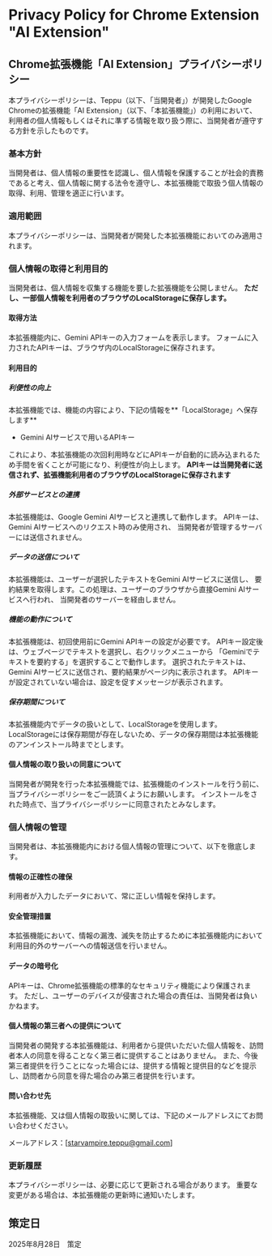 # Privacy Policy for Chrome Extension "AI Extension"

## Chrome拡張機能「AI Extension」プライバシーポリシー

本プライバシーポリシーは、Teppu（以下、「当開発者」）が開発したGoogle Chromeの拡張機能「AI Extension」（以下、「本拡張機能」）の利用において、利用者の個人情報もしくはそれに準ずる情報を取り扱う際に、当開発者が遵守する方針を示したものです。

### 基本方針
当開発者は、個人情報の重要性を認識し、個人情報を保護することが社会的責務であると考え、個人情報に関する法令を遵守し、本拡張機能で取扱う個人情報の取得、利用、管理を適正に行います。

### 適用範囲
本プライバシーポリシーは、当開発者が開発した本拡張機能においてのみ適用されます。

### 個人情報の取得と利用目的
当開発者は、個人情報を収集する機能を要した拡張機能を公開しません。
**ただし、一部個人情報を利用者のブラウザのLocalStorageに保存します。**

#### 取得方法
本拡張機能内に、Gemini APIキーの入力フォームを表示します。
フォームに入力されたAPIキーは、ブラウザ内のLocalStorageに保存されます。

#### 利用目的
##### 利便性の向上
本拡張機能では、機能の内容により、下記の情報を**「LocalStorage」へ保存します**
- Gemini AIサービスで用いるAPIキー

これにより、本拡張機能の次回利用時などにAPIキーが自動的に読み込まれるため手間を省くことが可能になり、利便性が向上します。
**APIキーは当開発者に送信されず、拡張機能利用者のブラウザのLocalStorageに保存されます**

##### 外部サービスとの連携
本拡張機能は、Google Gemini AIサービスと連携して動作します。
APIキーは、Gemini AIサービスへのリクエスト時のみ使用され、
当開発者が管理するサーバーには送信されません。

##### データの送信について
本拡張機能は、ユーザーが選択したテキストをGemini AIサービスに送信し、
要約結果を取得します。この処理は、ユーザーのブラウザから直接Gemini AIサービスへ行われ、
当開発者のサーバーを経由しません。

##### 機能の動作について
本拡張機能は、初回使用前にGemini APIキーの設定が必要です。
APIキー設定後は、ウェブページでテキストを選択し、右クリックメニューから
「Geminiでテキストを要約する」を選択することで動作します。
選択されたテキストは、Gemini AIサービスに送信され、要約結果がページ内に表示されます。
APIキーが設定されていない場合は、設定を促すメッセージが表示されます。

##### 保存期間について
本拡張機能内でデータの扱いとして、LocalStorageを使用します。
LocalStorageには保存期間が存在しないため、データの保存期間は本拡張機能のアンインストール時までとします。

#### 個人情報の取り扱いの同意について
当開発者が開発を行った本拡張機能では、拡張機能のインストールを行う前に、当プライバシーポリシーをご一読頂くようにお願いします。
インストールをされた時点で、当プライバシーポリシーに同意されたとみなします。


### 個人情報の管理
当開発者は、本拡張機能内における個人情報の管理について、以下を徹底します。

#### 情報の正確性の確保
利用者が入力したデータにおいて、常に正しい情報を保持します。

#### 安全管理措置
本拡張機能において、情報の漏洩、滅失を防止するために本拡張機能内において利用目的外のサーバーへの情報送信を行いません。

#### データの暗号化
APIキーは、Chrome拡張機能の標準的なセキュリティ機能により保護されます。
ただし、ユーザーのデバイスが侵害された場合の責任は、当開発者は負いかねます。

#### 個人情報の第三者への提供について
当開発者の開発する本拡張機能は、利用者から提供いただいた個人情報を、訪問者本人の同意を得ることなく第三者に提供することはありません。
また、今後第三者提供を行うことになった場合には、提供する情報と提供目的などを提示し、訪問者から同意を得た場合のみ第三者提供を行います。

#### 問い合わせ先
本拡張機能、又は個人情報の取扱いに関しては、下記のメールアドレスにてお問い合わせください。

メールアドレス：[starvampire.teppu@gmail.com]

### 更新履歴
本プライバシーポリシーは、必要に応じて更新される場合があります。
重要な変更がある場合は、本拡張機能の更新時に通知いたします。

## 策定日
2025年8月28日　策定
